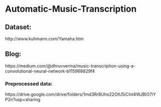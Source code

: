 # Automatic-Music-Transcription

<h2>Dataset:</h2>
<link> http://www.kuhmann.com/Yamaha.htm </link>

<h2>Blog:</h2>
<link>https://medium.com/@dhruvverma/music-transcription-using-a-convolutional-neural-network-b115968829f4</link>

<h3>Preprocessed data:</h3>
<link>https://drive.google.com/drive/folders/1md3Rr8Uho22OIU5iCInl4WJBIO7iYP2n?usp=sharing</link>


